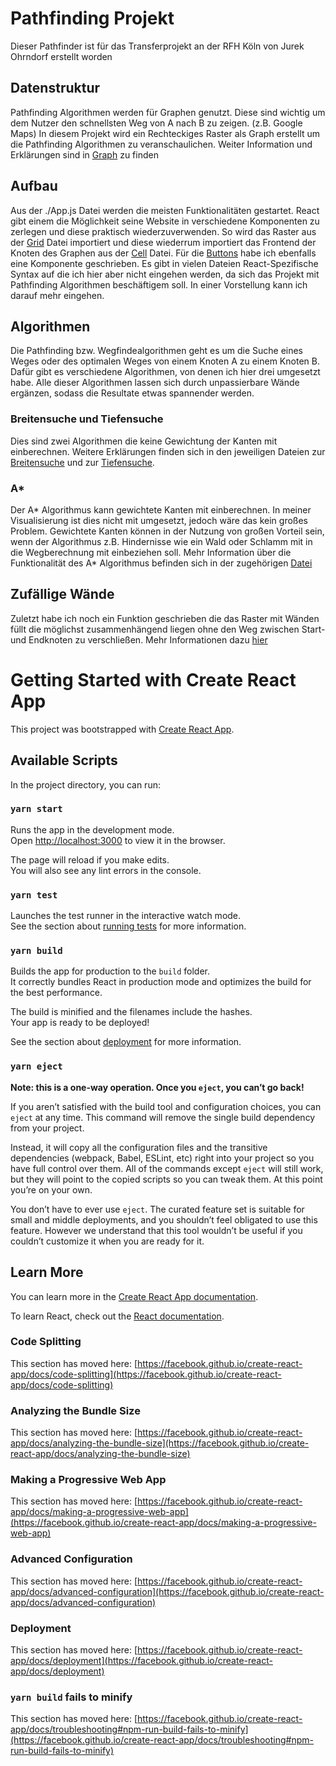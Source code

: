 # Pathfinding Projekt

Dieser Pathfinder ist für das Transferprojekt an der RFH Köln von Jurek Ohrndorf erstellt worden

## Datenstruktur

Pathfinding Algorithmen werden für Graphen genutzt. Diese sind wichtig um dem Nutzer den schnellsten Weg von A nach B zu zeigen. (z.B. Google Maps)
In diesem Projekt wird ein Rechteckiges Raster als Graph erstellt um die Pathfinding Algorithmen zu veranschaulichen.
Weiter Information und Erklärungen sind in [Graph](https://github.com/jurockz/Pathfinder/blob/main/src/components/Grid/datastructure/Graph.js) zu finden

## Aufbau

Aus der ./App.js Datei werden die meisten Funktionalitäten gestartet. React gibt einem die Möglichkeit seine Website in verschiedene Komponenten 
zu zerlegen und diese praktisch wiederzuverwenden. So wird das Raster aus der [Grid](https://github.com/jurockz/Pathfinder/blob/main/src/components/Grid/index.js) Datei importiert und diese wiederrum importiert das Frontend der Knoten des Graphen aus der [Cell](https://github.com/jurockz/Pathfinder/blob/main/src/components/Grid/Cell/index.js) Datei.
Für die [Buttons](https://github.com/jurockz/Pathfinder/blob/main/src/components/Button/index.js) habe ich ebenfalls eine Komponente geschrieben.
Es gibt in vielen Dateien React-Spezifische Syntax auf die ich hier aber nicht eingehen werden, da sich das Projekt mit Pathfinding Algorithmen beschäftigem soll.
In einer Vorstellung kann ich darauf mehr eingehen.

## Algorithmen

Die Pathfinding bzw. Wegfindealgorithmen geht es um die Suche eines Weges oder des optimalen Weges von einem Knoten A zu einem Knoten B.
Dafür gibt es verschiedene Algorithmen, von denen ich hier drei umgesetzt habe. Alle dieser Algorithmen lassen sich durch unpassierbare Wände ergänzen, sodass die Resultate etwas spannender werden.

### Breitensuche und Tiefensuche

Dies sind zwei Algorithmen die keine Gewichtung der Kanten mit einberechnen. 
Weitere Erklärungen finden sich in den jeweiligen Dateien zur [Breitensuche](https://github.com/jurockz/Pathfinder/blob/main/src/components/Grid/algorithms/BreadthFirstSearch.js) und zur [Tiefensuche](https://github.com/jurockz/Pathfinder/blob/main/src/components/Grid/algorithms/DepthFirstSearch.js).

### A*

Der A* Algorithmus kann gewichtete Kanten mit einberechnen. In meiner Visualisierung ist dies nicht mit umgesetzt, jedoch wäre das kein großes Problem. Gewichtete Kanten können in der Nutzung von großen Vorteil sein, wenn der Algorithmus z.B. Hindernisse wie ein Wald oder Schlamm mit in die Wegberechnung mit einbeziehen soll. Mehr Information über die Funktionalität des A* Algorithmus befinden sich in der zugehörigen [Datei](https://github.com/jurockz/Pathfinder/blob/main/src/components/Grid/algorithms/Astar.js)

## Zufällige Wände

Zuletzt habe ich noch ein Funktion geschrieben die das Raster mit Wänden füllt die möglichst zusammenhängend liegen ohne den Weg zwischen Start- und Endknoten zu verschließen.
Mehr Informationen dazu [hier](https://github.com/jurockz/Pathfinder/blob/main/src/components/Grid/randomWalls/relatedWalls.js)







# Getting Started with Create React App

This project was bootstrapped with [Create React App](https://github.com/facebook/create-react-app).

## Available Scripts

In the project directory, you can run:

### `yarn start`

Runs the app in the development mode.\
Open [http://localhost:3000](http://localhost:3000) to view it in the browser.

The page will reload if you make edits.\
You will also see any lint errors in the console.

### `yarn test`

Launches the test runner in the interactive watch mode.\
See the section about [running tests](https://facebook.github.io/create-react-app/docs/running-tests) for more information.

### `yarn build`

Builds the app for production to the `build` folder.\
It correctly bundles React in production mode and optimizes the build for the best performance.

The build is minified and the filenames include the hashes.\
Your app is ready to be deployed!

See the section about [deployment](https://facebook.github.io/create-react-app/docs/deployment) for more information.

### `yarn eject`

**Note: this is a one-way operation. Once you `eject`, you can’t go back!**

If you aren’t satisfied with the build tool and configuration choices, you can `eject` at any time. This command will remove the single build dependency from your project.

Instead, it will copy all the configuration files and the transitive dependencies (webpack, Babel, ESLint, etc) right into your project so you have full control over them. All of the commands except `eject` will still work, but they will point to the copied scripts so you can tweak them. At this point you’re on your own.

You don’t have to ever use `eject`. The curated feature set is suitable for small and middle deployments, and you shouldn’t feel obligated to use this feature. However we understand that this tool wouldn’t be useful if you couldn’t customize it when you are ready for it.

## Learn More

You can learn more in the [Create React App documentation](https://facebook.github.io/create-react-app/docs/getting-started).

To learn React, check out the [React documentation](https://reactjs.org/).

### Code Splitting

This section has moved here: [https://facebook.github.io/create-react-app/docs/code-splitting](https://facebook.github.io/create-react-app/docs/code-splitting)

### Analyzing the Bundle Size

This section has moved here: [https://facebook.github.io/create-react-app/docs/analyzing-the-bundle-size](https://facebook.github.io/create-react-app/docs/analyzing-the-bundle-size)

### Making a Progressive Web App

This section has moved here: [https://facebook.github.io/create-react-app/docs/making-a-progressive-web-app](https://facebook.github.io/create-react-app/docs/making-a-progressive-web-app)

### Advanced Configuration

This section has moved here: [https://facebook.github.io/create-react-app/docs/advanced-configuration](https://facebook.github.io/create-react-app/docs/advanced-configuration)

### Deployment

This section has moved here: [https://facebook.github.io/create-react-app/docs/deployment](https://facebook.github.io/create-react-app/docs/deployment)

### `yarn build` fails to minify

This section has moved here: [https://facebook.github.io/create-react-app/docs/troubleshooting#npm-run-build-fails-to-minify](https://facebook.github.io/create-react-app/docs/troubleshooting#npm-run-build-fails-to-minify)
